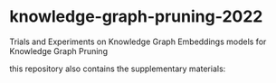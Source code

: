# knowledge-graph-pruning-2022

Trials and Experiments on Knowledge Graph Embeddings models for Knowledge Graph Pruning 

this repository also contains the supplementary materials:
